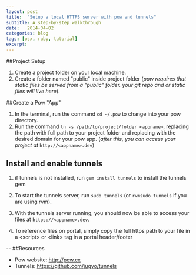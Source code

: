 ```yaml
---
layout: post
title:  "Setup a local HTTPS server with pow and tunnels"
subtitle: A step-by-step walkthrough
date:   2014-04-02
categories: blog
tags: [osx, ruby, tutorial]
excerpt:
---
```

##Project Setup

1.   Create a project folder on your local machine.
2.   Create a folder named "public" inside project folder (_pow requires that static files be served from a "public" folder.  your git repo and or static files will live here_).

##Create a Pow "App"

1. In the terminal, run the command  `cd ~/.pow` to change into your pow directory.
2. Run the command `ln -s /path/to/project/folder <appname>`, replacing the path with full path to your project folder and replacing <appname>  with the desired domain for your pow app.  (_after this, you can access your project at_ `http://<appname>.dev`)

## Install and enable tunnels

1.  if tunnels is not installed, run `gem install tunnels` to install the tunnels gem
2.  To start the tunnels server, run `sudo tunnels` (or `rvmsudo tunnels` if you are using rvm).
3.  With the tunnels server running, you should now be able to access your files at `https://<appname>.dev`.

4.  To reference files on portal,  simply copy the full https path to your file in a \<script> or \<link> tag in a portal header/footer

--
##Resources

* Pow website:  http://pow.cx
* Tunnels:  https://github.com/jugyo/tunnels
